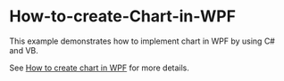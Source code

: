 # How-to-create-Chart-in-WPF
This example demonstrates how to implement chart in WPF by using C# and VB.

See [How to create chart in WPF](https://www.syncfusion.com/kb/10783/how-to-create-chart-in-c-wpf) for more details.



